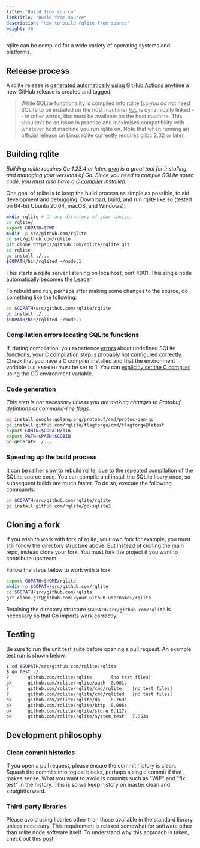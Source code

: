 ```yaml
---
title: "Build from source"
linkTitle: "Build from source"
description: "How to build rqlite from source"
weight: 40
---
```

rqlite can be compiled for a wide variety of operating systems and platforms.

## Release process
A rqlite release is [generated automatically using GitHub Actions](https://github.com/rqlite/rqlite/blob/master/.github/workflows/build-release-binaries.yml) anytime a new GitHub release is created and tagged.
>While SQLite functionality is compiled into rqlite (so you do not need SQLite to be installed on the host machine) [libc](https://www.gnu.org/software/libc/) is dynamically linked -- in other words, libc must be available on the host machine. This shouldn't be an issue in practise and maximises compatibility with whatever host machine you run rqlite on. Note that when running an official release on Linux rqlite currently requires glibc 2.32 or later.

## Building rqlite
*Building rqlite requires Go 1.23.4 or later. [gvm](https://github.com/moovweb/gvm) is a great tool for installing and managing your versions of Go. Since you need to compile SQLite sourc code, you must also have a [C compiler](https://github.com/mattn/go-sqlite3?tab=readme-ov-file#compilation) installed.*

One goal of rqlite is to keep the build process as simple as possible, to aid development and debugging. Download, build, and run rqlite like so (tested on 64-bit Ubuntu 20.04, macOS, and Windows):

```bash
mkdir rqlite # Or any directory of your choice.
cd rqlite/
export GOPATH=$PWD
mkdir -p src/github.com/rqlite
cd src/github.com/rqlite
git clone https://github.com/rqlite/rqlite.git
cd rqlite
go install ./...
$GOPATH/bin/rqlited ~/node.1
```
This starts a rqlite server listening on localhost, port 4001. This single node automatically becomes the Leader.

To rebuild and run, perhaps after making some changes to the source, do something like the following:
```bash
cd $GOPATH/src/github.com/rqlite/rqlite
go install ./...
$GOPATH/bin/rqlited ~/node.1
```

### Compilation errors locating SQLite functions
If, during compilation, you experience [errors](https://github.com/rqlite/rqlite/issues/1763) about undefined SQLite functions, [your C compilation step is probably not configured correctly](https://github.com/mattn/go-sqlite3?tab=readme-ov-file#compilation). Check that you have a C compiler installed and that the environment variable `CGO_ENABLED` must be set to 1. You can [explicitly set the C compiler](https://pkg.go.dev/cmd/cgo) using the CC environment variable.

### Code generation
_This step is not necessary unless you are making changes to Protobuf defintions or command-line flags._

```bash
go install google.golang.org/protobuf/cmd/protoc-gen-go
go install github.com/rqlite/flagforge/cmd/flagforge@latest
export GOBIN=$GOPATH/bin
export PATH=$PATH:$GOBIN
go generate ./...
```

### Speeding up the build process
It can be rather slow to rebuild rqlite, due to the repeated compilation of the SQLite source code. You can compile and install the SQLite libary once, so subsequent builds are much faster. To do so, execute the following commands:
```bash
cd $GOPATH/src/github.com/rqlite/rqlite
go install github.com/rqlite/go-sqlite3
```

## Cloning a fork
If you wish to work with fork of rqlite, your own fork for example, you must still follow the directory structure above. But instead of cloning the main repo, instead clone your fork. You must fork the project if you want to contribute upstream.

Follow the steps below to work with a fork:

```bash
export GOPATH=$HOME/rqlite
mkdir -p $GOPATH/src/github.com/rqlite
cd $GOPATH/src/github.com/rqlite
git clone git@github.com:<your Github username>/rqlite
```

Retaining the directory structure `$GOPATH/src/github.com/rqlite` is necessary so that Go imports work correctly.

## Testing
Be sure to run the unit test suite before opening a pull request. An example test run is shown below.
```bash
$ cd $GOPATH/src/github.com/rqlite/rqlite
$ go test ./...
?       github.com/rqlite/rqlite       [no test files]
ok      github.com/rqlite/rqlite/auth  0.001s
?       github.com/rqlite/rqlite/cmd/rqlite    [no test files]
?       github.com/rqlite/rqlite/cmd/rqlited   [no test files]
ok      github.com/rqlite/rqlite/db    0.769s
ok      github.com/rqlite/rqlite/http  0.006s
ok      github.com/rqlite/rqlite/store 6.117s
ok      github.com/rqlite/rqlite/system_test   7.853s
```

## Development philosophy
### Clean commit histories
If you open a pull request, please ensure the commit history is clean. Squash the commits into logical blocks, perhaps a single commit if that makes sense. What you want to avoid is commits such as "WIP" and "fix test" in the history. This is so we keep history on master clean and straightforward.

### Third-party libraries
Please avoid using libaries other than those available in the standard library, unless necessary. This requirement is relaxed somewhat for software other than rqlite node software itself. To understand why this approach is taken, check out this [post](https://blog.gopheracademy.com/advent-2014/case-against-3pl/).

